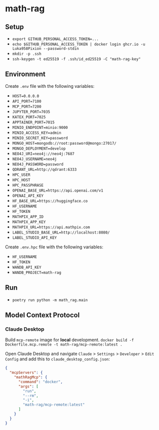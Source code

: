 # math-rag

## Setup
- `export GITHUB_PERSONAL_ACCESS_TOKEN=...`
- `echo $GITHUB_PERSONAL_ACCESS_TOKEN | docker login ghcr.io -u Luka958Pixion --password-stdin`
- `mkdir -p .ssh`
- `ssh-keygen -t ed25519 -f .ssh/id_ed25519 -C "math-rag-key"`

## Environment
Create `.env` file with the following variables:
- `HOST=0.0.0.0`
- `API_PORT=7100`
- `MCP_PORT=7200`
- `JUPYTER_PORT=7035`
- `KATEX_PORT=7025`
- `APPTAINER_PORT=7015`
- `MINIO_ENDPOINT=minio:9000`
- `MINIO_ACCESS_KEY=admin`
- `MINIO_SECRET_KEY=password`
- `MONGO_HOST=mongodb://root:password@mongo:27017/`
- `MONGO_DEPLOYMENT=develop`
- `NEO4J_URI=neo4j://neo4j:7687`
- `NEO4J_USERNAME=neo4j`
- `NEO4J_PASSWORD=password`
- `QDRANT_URL=http://qdrant:6333`
- `HPC_USER`
- `HPC_HOST`
- `HPC_PASSPHRASE`
- `OPENAI_BASE_URL=https://api.openai.com/v1`
- `OPENAI_API_KEY`
- `HF_BASE_URL=https://huggingface.co`
- `HF_USERNAME`
- `HF_TOKEN`
- `MATHPIX_APP_ID`
- `MATHPIX_APP_KEY`
- `MATHPIX_URL=https://api.mathpix.com`
- `LABEL_STUDIO_BASE_URL=http://localhost:8080/`
- `LABEL_STUDIO_API_KEY`

Create `.env.hpc` file with the following variables:
- `HF_USERNAME`
- `HF_TOKEN`
- `WANDB_API_KEY`
- `WANDB_PROJECT=math-rag`

## Run
- `poetry run python -m math_rag.main`

## Model Context Protocol

### Claude Desktop
Build `mcp-remote` image for **local** development.
`docker build -f Dockerfile.mcp.remote -t math-rag/mcp-remote:latest .`

Open Claude Desktop and navigate `Claude` > `Settings` > `Developer` > `Edit Config` and add this to `claude_desktop_config.json`:

```json
{
  "mcpServers": {
    "mathRagMcp": {
      "command": "docker",
      "args": [
        "run",
        "--rm",
        "-i",
        "math-rag/mcp-remote:latest"
      ]
    }
  }
}
```

